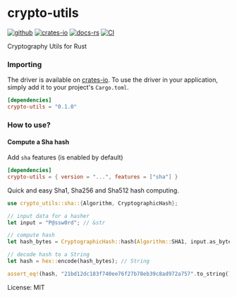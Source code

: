 # crypto-utils

[![github]](https://github.com/MedzikUser/rust-crypto-utils)
[![crates-io]](https://crates.io/crates/crypto-utils )
[![docs-rs]](https://docs.rs/crypto-utils )
[![CI]](https://github.com/MedzikUser/rust-crypto-utils/actions/workflows/rust.yml )

[github]: https://img.shields.io/badge/github-8da0cb?style=for-the-badge&labelColor=555555&logo=github
[crates-io]: https://img.shields.io/badge/crates.io-fc8d62?style=for-the-badge&labelColor=555555&logo=rust
[docs-rs]: https://img.shields.io/badge/docs.rs-66c2a5?style=for-the-badge&labelColor=555555&logo=docs.rs
[CI]: https://img.shields.io/github/workflow/status/MedzikUser/rust-crypto-utils/Rust/main?style=for-the-badge

Cryptography Utils for Rust

### Importing
The driver is available on [crates-io]. To use the driver in
your application, simply add it to your project's `Cargo.toml`.

```toml
[dependencies]
crypto-utils = "0.1.0"
```

### How to use?

#### Compute a Sha hash

Add `sha` features (is enabled by default)

```toml
[dependencies]
crypto-utils = { version = "...", features = ["sha"] }
```

Quick and easy Sha1, Sha256 and Sha512 hash computing.

```rust
use crypto_utils::sha::{Algorithm, CryptographicHash};

// input data for a hasher
let input = "P@ssw0rd"; // &str

// compute hash
let hash_bytes = CryptographicHash::hash(Algorithm::SHA1, input.as_bytes()); // Vec<u8>

// decode hash to a String
let hash = hex::encode(hash_bytes); // String

assert_eq!(hash, "21bd12dc183f740ee76f27b78eb39c8ad972a757".to_string())
```

License: MIT
